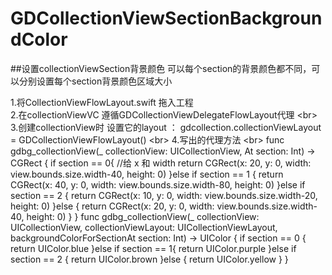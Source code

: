 # GDCollectionViewSectionBackgroundColor
##设置collectionViewSection背景颜色 可以每个section的背景颜色都不同，可以分别设置每个section背景颜色区域大小

1.将CollectionViewFlowLayout.swift 拖入工程 <br>
2.在collectionViewVC 遵循GDCollectionViewDelegateFlowLayout代理 \<br>
3.创建collectionView时 设置它的layout ： gdcollection.collectionViewLayout = GDCollectionViewFlowLayout() \<br>
4.写出的代理方法 \<br>
func gdbg_collectionView(_ collectionView: UICollectionView, At section: Int) -> CGRect {
        if section == 0{
            //给 x  和  width
            return CGRect(x: 20, y: 0, width: view.bounds.size.width-40, height: 0)
        }else if section == 1 {
            return CGRect(x: 40, y: 0, width: view.bounds.size.width-80, height: 0)
        }else if section == 2 {
            return CGRect(x: 10, y: 0, width: view.bounds.size.width-20, height: 0)
        }else {
            return CGRect(x: 20, y: 0, width: view.bounds.size.width-40, height: 0)
        }
    }
    func gdbg_collectionView(_ collectionView: UICollectionView, collectionViewLayout: UICollectionViewLayout, backgroundColorForSectionAt section: Int) -> UIColor {
        if section == 0 {
            return UIColor.blue
        }else if section == 1{
            return UIColor.purple
        }else if section == 2 {
            return UIColor.brown
        }else {
            return UIColor.yellow
        }
    }
